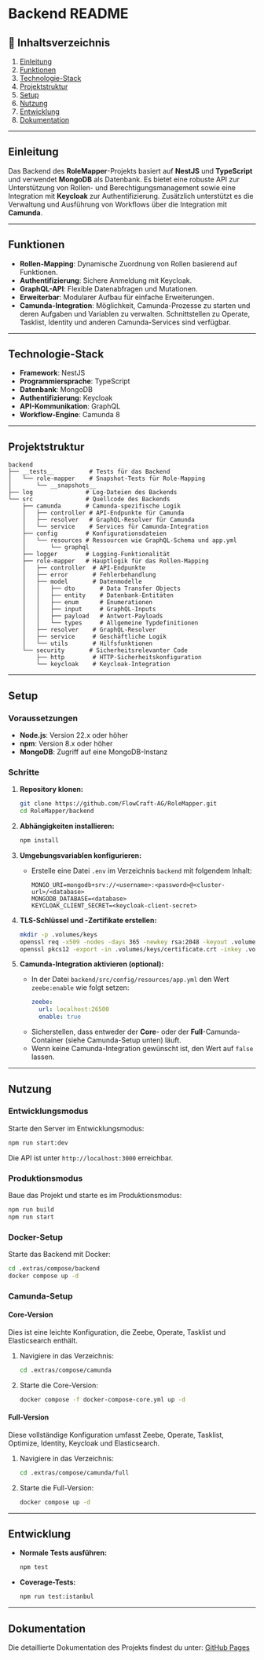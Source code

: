 # Backend README

## 📖 Inhaltsverzeichnis

1. [Einleitung](#einleitung)
2. [Funktionen](#funktionen)
3. [Technologie-Stack](#technologie-stack)
4. [Projektstruktur](#projektstruktur)
5. [Setup](#setup)
6. [Nutzung](#nutzung)
7. [Entwicklung](#entwicklung)
8. [Dokumentation](#dokumentation)

---

## Einleitung
Das Backend des **RoleMapper**-Projekts basiert auf **NestJS** und **TypeScript** und verwendet **MongoDB** als Datenbank. Es bietet eine robuste API zur Unterstützung von Rollen- und Berechtigungsmanagement sowie eine Integration mit **Keycloak** zur Authentifizierung. Zusätzlich unterstützt es die Verwaltung und Ausführung von Workflows über die Integration mit **Camunda**.

---

## Funktionen
- **Rollen-Mapping**: Dynamische Zuordnung von Rollen basierend auf Funktionen.
- **Authentifizierung**: Sichere Anmeldung mit Keycloak.
- **GraphQL-API**: Flexible Datenabfragen und Mutationen.
- **Erweiterbar**: Modularer Aufbau für einfache Erweiterungen.
- **Camunda-Integration**: Möglichkeit, Camunda-Prozesse zu starten und deren Aufgaben und Variablen zu verwalten. Schnittstellen zu Operate, Tasklist, Identity und anderen Camunda-Services sind verfügbar.

---

## Technologie-Stack
- **Framework**: NestJS
- **Programmiersprache**: TypeScript
- **Datenbank**: MongoDB
- **Authentifizierung**: Keycloak
- **API-Kommunikation**: GraphQL
- **Workflow-Engine**: Camunda 8

---

## Projektstruktur
```plaintext
backend
├── __tests__          # Tests für das Backend
│   └── role-mapper    # Snapshot-Tests für Role-Mapping
│       └── __snapshots__
├── log               # Log-Dateien des Backends
└── src               # Quellcode des Backends
    ├── camunda       # Camunda-spezifische Logik
    │   ├── controller # API-Endpunkte für Camunda
    │   ├── resolver   # GraphQL-Resolver für Camunda
    │   └── service    # Services für Camunda-Integration
    ├── config        # Konfigurationsdateien
    │   └── resources # Ressourcen wie GraphQL-Schema und app.yml
    │       └── graphql
    ├── logger        # Logging-Funktionalität
    ├── role-mapper   # Hauptlogik für das Rollen-Mapping
    │   ├── controller  # API-Endpunkte
    │   ├── error       # Fehlerbehandlung
    │   ├── model       # Datenmodelle
    │   │   ├── dto       # Data Transfer Objects
    │   │   ├── entity    # Datenbank-Entitäten
    │   │   ├── enum      # Enumerationen
    │   │   ├── input     # GraphQL-Inputs
    │   │   ├── payload   # Antwort-Payloads
    │   │   └── types     # Allgemeine Typdefinitionen
    │   ├── resolver    # GraphQL-Resolver
    │   ├── service     # Geschäftliche Logik
    │   └── utils       # Hilfsfunktionen
    └── security       # Sicherheitsrelevanter Code
        ├── http        # HTTP-Sicherheitskonfiguration
        └── keycloak    # Keycloak-Integration
```

---

## Setup

### Voraussetzungen
- **Node.js**: Version 22.x oder höher
- **npm**: Version 8.x oder höher
- **MongoDB**: Zugriff auf eine MongoDB-Instanz

### Schritte

1. **Repository klonen:**
   ```bash
   git clone https://github.com/FlowCraft-AG/RoleMapper.git
   cd RoleMapper/backend
   ```

2. **Abhängigkeiten installieren:**
   ```bash
   npm install
   ```

3. **Umgebungsvariablen konfigurieren:**
   - Erstelle eine Datei `.env` im Verzeichnis `backend` mit folgendem Inhalt:
     ```env
     MONGO_URI=mongodb+srv://<username>:<password>@<cluster-url>/<database>
     MONGODB_DATABASE=<database>
     KEYCLOAK_CLIENT_SECRET=<keycloak-client-secret>
     ```

4. **TLS-Schlüssel und -Zertifikate erstellen:**
   ```bash
   mkdir -p .volumes/keys
   openssl req -x509 -nodes -days 365 -newkey rsa:2048 -keyout .volumes/keys/key.pem -out .volumes/keys/certificate.crt
   openssl pkcs12 -export -in .volumes/keys/certificate.crt -inkey .volumes/keys/key.pem -out .volumes/keys/keycloak.p12 -name keycloak -passout pass:changeit
   ```

5. **Camunda-Integration aktivieren (optional):**
   - In der Datei `backend/src/config/resources/app.yml` den Wert `zeebe:enable` wie folgt setzen:
     ```yaml
     zeebe:
       url: localhost:26500
       enable: true
     ```
   - Sicherstellen, dass entweder der **Core**- oder der **Full**-Camunda-Container (siehe Camunda-Setup unten) läuft.
   - Wenn keine Camunda-Integration gewünscht ist, den Wert auf `false` lassen.

---

## Nutzung

### Entwicklungsmodus
Starte den Server im Entwicklungsmodus:
```bash
npm run start:dev
```
Die API ist unter `http://localhost:3000` erreichbar.

### Produktionsmodus
Baue das Projekt und starte es im Produktionsmodus:
```bash
npm run build
npm run start
```

### Docker-Setup
Starte das Backend mit Docker:
```bash
cd .extras/compose/backend
docker compose up -d
```

### Camunda-Setup

#### Core-Version
Dies ist eine leichte Konfiguration, die Zeebe, Operate, Tasklist und Elasticsearch enthält.

1. Navigiere in das Verzeichnis:
   ```bash
   cd .extras/compose/camunda
   ```

2. Starte die Core-Version:
   ```bash
   docker compose -f docker-compose-core.yml up -d
   ```

#### Full-Version
Diese vollständige Konfiguration umfasst Zeebe, Operate, Tasklist, Optimize, Identity, Keycloak und Elasticsearch.

1. Navigiere in das Verzeichnis:
   ```bash
   cd .extras/compose/camunda/full
   ```

2. Starte die Full-Version:
   ```bash
   docker compose up -d
   ```

---

## Entwicklung

- **Normale Tests ausführen:**
  ```bash
  npm test
  ```

- **Coverage-Tests:**
  ```bash
  npm run test:istanbul
  ```

---

## Dokumentation

Die detaillierte Dokumentation des Projekts findest du unter:
[GitHub Pages](https://FlowCraft-AG.github.io/RoleMapper/)

